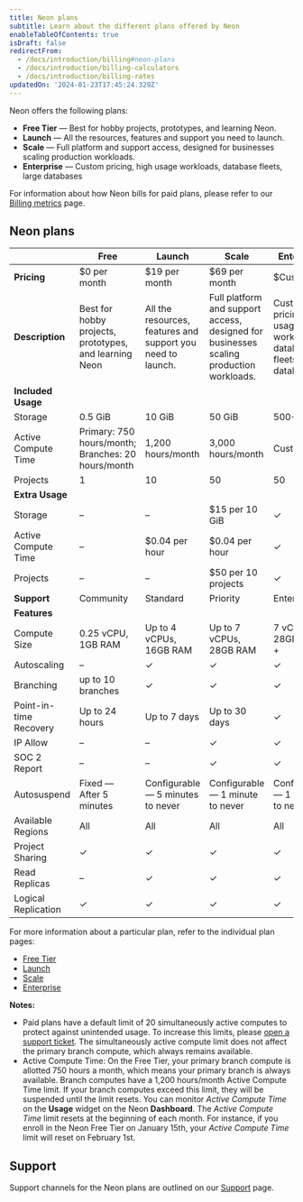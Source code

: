```yaml
---
title: Neon plans
subtitle: Learn about the different plans offered by Neon
enableTableOfContents: true
isDraft: false
redirectFrom:
  - /docs/introduction/billing#neon-plans
  - /docs/introduction/billing-calculators
  - /docs/introduction/billing-rates
updatedOn: '2024-01-23T17:45:24.329Z'
---
```


Neon offers the following plans: 

- **Free Tier** &mdash; Best for hobby projects, prototypes, and learning Neon.
- **Launch** &mdash; All the resources, features and support you need to launch.
- **Scale** &mdash; Full platform and support access, designed for businesses scaling production workloads.
- **Enterprise** &mdash; Custom pricing, high usage workloads, database fleets, large databases

For information about how Neon bills for paid plans, please refer to our [Billing metrics](/docs/introduction/billing) page.

## Neon plans

|                         | Free                                         | Launch                                       | Scale                                        | Enterprise                                   |
|-------------------------|----------------------------------------------|----------------------------------------------|----------------------------------------------|----------------------------------------------|
| **Pricing**             | $0 per month                                 | $19 per month                                | $69 per month                                | $Custom                                |
| **Description**         | Best for hobby projects, prototypes, and learning Neon | All the resources, features and support you need to launch. | Full platform and support access, designed for businesses scaling production workloads. |  Custom pricing, high usage workloads, database fleets, large databases. |
| **Included Usage**      |                                              |                                              |                                              |                                              |
| Storage                 | 0.5 GiB                                      | 10 GiB                                       | 50 GiB                                       | 500+ GiB                                       |
| Active Compute Time     | Primary: 750 hours/month; Branches: 20 hours/month | 1,200 hours/month                    | 3,000 hours/month                            | Custom                            |
| Projects                | 1                                            | 10                                           | 50                                           | 50                                           |
| **Extra Usage**         |                                              |                                              |                                              |                                              |
| Storage                 | –                                            | –                                            | $15 per 10 GiB                               | &check;                               |
| Active Compute Time     | –                                            | $0.04 per hour                               | $0.04 per hour                               | &check;                               |
| Projects                | –                                            | –                                            | $50 per 10 projects                          | &check;                          |
| **Support**             | Community                                    | Standard                                     | Priority                                     | Enterprise                                     |
| **Features**            |                                              |                                              |                                              |                                              |
| Compute Size            | 0.25 vCPU, 1GB RAM                           | Up to 4 vCPUs, 16GB RAM                      | Up to 7 vCPUs, 28GB RAM                      | 7 vCPUs, 28GB RAM +                      |
| Autoscaling             | –                                            | &check;                                      | &check;                                      | &check;                                      |
| Branching               | up to 10 branches                            | &check;                                      | &check;                                      | &check;                                      |
| Point-in-time Recovery  | Up to 24 hours                               | Up to 7 days                                 | Up to 30 days                                | &check;                                |
| IP Allow                | –                                            | –                                            | &check;                                      | &check;                                      |
| SOC 2 Report            | –                                            | –                                            | &check;                                      | &check;                                      |
| Autosuspend             | Fixed — After 5 minutes                     | Configurable — 5 minutes to never           | Configurable — 1 minute to never            | Configurable — 1 minute to never            |
| Available Regions       | All                                          | All                                          | All                                          | All                                          |
| Project Sharing         | &check;                                      | &check;                                      | &check;                                      | &check;                                      |
| Read Replicas           | –                                            | &check;                                      | &check;                                      | &check;                                      |
| Logical Replication     | &check;                                      | &check;                                      | &check;                                      | &check;                                      |



For more information about a particular plan, refer to the individual plan pages:

- [Free Tier](/docs/introduction/free-tier)
- [Launch](/docs/introduction/pro-plan)
- [Scale](/docs/introduction/scale-plan)
- [Enterprise](/docs/introduction/enterprise-plan)

**Notes:**

- Paid plans have a default limit of 20 simultaneously active computes to protect against unintended usage. To increase this limits, please [open a support ticket](/docs/introduction/support). The simultaneously active compute limit does not affect the primary branch compute, which always remains available.
- Active Compute Time: On the Free Tier, your primary branch compute is allotted 750 hours a month, which means your primary branch is always available. Branch computes have a 1,200 hours/month Active Compute Time limit. If your branch computes exceed this limit, they will be suspended until the limit resets. You can monitor _Active Compute Time_ on the **Usage** widget on the Neon **Dashboard**. The _Active Compute Time_ limit resets at the beginning of each month. For instance, if you enroll in the Neon Free Tier on January 15th, your _Active Compute Time_ limit will reset on February 1st.

## Support

Support channels for the Neon plans are outlined on our [Support](/docs/introduction/support) page.
